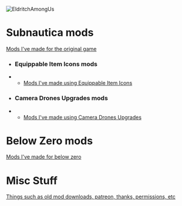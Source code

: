 ![EldritchAmongUs](https://user-images.githubusercontent.com/97289845/197308111-8079d3fa-821f-48bb-89d8-43b54c6d8beb.png)


# Subnautica mods
[Mods I've made for the original game](https://github.com/EldritchCarMaker/My-Subnautica-Mods/blob/main/SubnauticaMods.md)

- ### Equippable Item Icons mods
- - [Mods I've made using Equippable Item Icons](https://github.com/EldritchCarMaker/My-Subnautica-Mods/blob/main/EIIMods.md)

- ### Camera Drones Upgrades mods
- - [Mods I've made using Camera Drones Upgrades](https://github.com/EldritchCarMaker/My-Subnautica-Mods/blob/main/CDUMods.md)

# Below Zero mods
[Mods I've made for below zero](https://github.com/EldritchCarMaker/My-Subnautica-Mods/blob/main/BelowZeroMods.md)


# Misc Stuff
[Things such as old mod downloads, patreon, thanks, permissions, etc](https://github.com/EldritchCarMaker/My-Subnautica-Mods/blob/main/MiscStuff.md)
